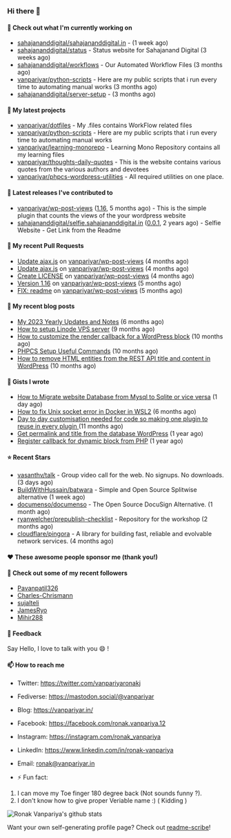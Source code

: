 ### Hi there 👋

#### 👷 Check out what I'm currently working on

- [sahajananddigital/sahajananddigital.in](https://github.com/sahajananddigital/sahajananddigital.in) -  (1 week ago)
- [sahajananddigital/status](https://github.com/sahajananddigital/status) - Status website for Sahajanand Digital (3 weeks ago)
- [sahajananddigital/workflows](https://github.com/sahajananddigital/workflows) - Our Automated Workflow Files (3 months ago)
- [vanpariyar/python-scripts](https://github.com/vanpariyar/python-scripts) - Here are my public scripts that i run every time to automating manual works (3 months ago)
- [sahajananddigital/server-setup](https://github.com/sahajananddigital/server-setup) -  (3 months ago)

#### 🌱 My latest projects

- [vanpariyar/dotfiles](https://github.com/vanpariyar/dotfiles) - My .files contains WorkFlow related files
- [vanpariyar/python-scripts](https://github.com/vanpariyar/python-scripts) - Here are my public scripts that i run every time to automating manual works
- [vanpariyar/learning-monorepo](https://github.com/vanpariyar/learning-monorepo) - Learning Mono Repository contains all my learning files
- [vanpariyar/thoughts-daily-quotes](https://github.com/vanpariyar/thoughts-daily-quotes) - This is the website contains various quotes from the various authors and devotees
- [vanpariyar/phpcs-wordpress-utilities](https://github.com/vanpariyar/phpcs-wordpress-utilities) - All required utilities on one place.

#### 🔭 Latest releases I've contributed to

- [vanpariyar/wp-post-views](https://github.com/vanpariyar/wp-post-views) ([1.16](https://github.com/vanpariyar/wp-post-views/releases/tag/1.16), 5 months ago) - This is the simple plugin that counts the views of the your wordpress website
- [sahajananddigital/selfie.sahajananddigital.in](https://github.com/sahajananddigital/selfie.sahajananddigital.in) ([0.0.1](https://github.com/sahajananddigital/selfie.sahajananddigital.in/releases/tag/0.0.1), 2 years ago) - Selfie Website - Get Link from the Readme

#### 🔨 My recent Pull Requests

- [Update ajax.js](https://github.com/vanpariyar/wp-post-views/pull/36) on [vanpariyar/wp-post-views](https://github.com/vanpariyar/wp-post-views) (4 months ago)
- [Update ajax.js](https://github.com/vanpariyar/wp-post-views/pull/35) on [vanpariyar/wp-post-views](https://github.com/vanpariyar/wp-post-views) (4 months ago)
- [Create LICENSE](https://github.com/vanpariyar/wp-post-views/pull/34) on [vanpariyar/wp-post-views](https://github.com/vanpariyar/wp-post-views) (4 months ago)
- [Version 1.16](https://github.com/vanpariyar/wp-post-views/pull/32) on [vanpariyar/wp-post-views](https://github.com/vanpariyar/wp-post-views) (5 months ago)
- [FIX: readme](https://github.com/vanpariyar/wp-post-views/pull/31) on [vanpariyar/wp-post-views](https://github.com/vanpariyar/wp-post-views) (5 months ago)

#### 📜 My recent blog posts

- [My 2023 Yearly Updates and Notes](https://vanpariyar.in/blog/my-2023-yearly-updates-and-notes/) (6 months ago)
- [How to setup Linode VPS server](https://vanpariyar.in/blog/how-to-setup-linode-vps-server/) (9 months ago)
- [How to customize the render callback for a WordPress block](https://vanpariyar.in/blog/how-to-customize-the-render-callback-for-a-wordpress-block/) (10 months ago)
- [PHPCS Setup Useful Commands](https://vanpariyar.in/blog/phpcs-setup-useful-commands/) (10 months ago)
- [How to remove HTML entities from the REST API title and content in WordPress](https://vanpariyar.in/blog/how-to-remove-html-entities-from-the-rest-api-title-and-content-in-wordpress/) (10 months ago)

#### 📓 Gists I wrote

- [How to Migrate website Database from Mysql to Sqlite or vice versa](https://gist.github.com/720f04a57721e24eb2af2b1112ec89c4) (1 day ago)
- [How to fix Unix socket error in Docker in WSL2](https://gist.github.com/c3e90157b6aec1f19ae9462941412672) (6 months ago)
- [Day to day customisation needed for code so making one plugin to reuse in every plugin ](https://gist.github.com/95880b458a6110bb9f4d8c588cb4f119) (11 months ago)
- [Get permalink and title from the database WordPress](https://gist.github.com/d955fc9b1678f61b5839d306fa0ab55a) (1 year ago)
- [Register callback for dynamic block from PHP](https://gist.github.com/c31889716cefaa9dec24a40e0beb086f) (1 year ago)

#### ⭐ Recent Stars

- [vasanthv/talk](https://github.com/vasanthv/talk) - Group video call for the web. No signups. No downloads. (3 days ago)
- [BuildWithHussain/batwara](https://github.com/BuildWithHussain/batwara) - Simple and Open Source Splitwise alternative (1 week ago)
- [documenso/documenso](https://github.com/documenso/documenso) - The Open Source DocuSign Alternative. (1 month ago)
- [ryanwelcher/prepublish-checklist](https://github.com/ryanwelcher/prepublish-checklist) - Repository for the workshop (2 months ago)
- [cloudflare/pingora](https://github.com/cloudflare/pingora) - A library for building fast, reliable and evolvable network services. (4 months ago)

#### ❤️ These awesome people sponsor me (thank you!)


#### 👯 Check out some of my recent followers

- [Pavanpatil326](https://github.com/Pavanpatil326)
- [Charles-Chrismann](https://github.com/Charles-Chrismann)
- [sujalteli](https://github.com/sujalteli)
- [JamesRyo](https://github.com/JamesRyo)
- [Mihir288](https://github.com/Mihir288)

#### 💬 Feedback

Say Hello, I love to talk with you :smile: !

#### 📫 How to reach me

- Twitter: https://twitter.com/vanpariyaronakj
- Fediverse: https://mastodon.social/@vanpariyar
- Blog: https://vanpariyar.in/
- Facebook: https://facebook.com/ronak.vanpariya.12
- Instagram: https://instagram.com/ronak_vanpariya
- LinkedIn: https://www.linkedin.com/in/ronak-vanpariya
- Email: ronak@vanpariyar.in

- ⚡ Fun fact:

1. I can move my Toe finger 180 degree back (Not sounds funny ?).
2. I don't know how to give proper Veriable name :) ( Kidding )

![Ronak Vanpariya's github stats](https://github-readme-stats.vercel.app/api?username=vanpariyar&show_icons=true&hide_border=true)

Want your own self-generating profile page? Check out [readme-scribe](https://github.com/muesli/readme-scribe)!

